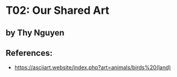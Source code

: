 # T02: Our Shared Art

## by Thy Nguyen

## References:
- https://asciiart.website/index.php?art=animals/birds%20(land)
